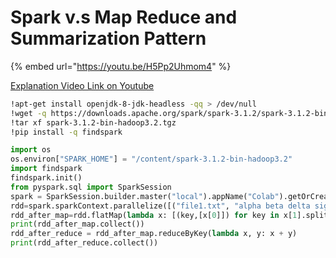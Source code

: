 # Spark v.s Map Reduce and Summarization Pattern

{% embed url="https://youtu.be/H5Pp2Uhmom4" %}

[Explanation Video Link on Youtube](https://youtu.be/H5Pp2Uhmom4)

```bash
!apt-get install openjdk-8-jdk-headless -qq > /dev/null
!wget -q https://downloads.apache.org/spark/spark-3.1.2/spark-3.1.2-bin-hadoop3.2.tgz
!tar xf spark-3.1.2-bin-hadoop3.2.tgz
!pip install -q findspark
```

```python
import os
os.environ["SPARK_HOME"] = "/content/spark-3.1.2-bin-hadoop3.2"
import findspark
findspark.init()
from pyspark.sql import SparkSession
spark = SparkSession.builder.master("local").appName("Colab").getOrCreate()
rdd=spark.sparkContext.parallelize([("file1.txt", "alpha beta delta sigma"),("file2.txt", "alpha theta sigma charlie"), ("file3.txt", "charlie beta")])
rdd_after_map=rdd.flatMap(lambda x: [(key,[x[0]]) for key in x[1].split()])
print(rdd_after_map.collect())
rdd_after_reduce = rdd_after_map.reduceByKey(lambda x, y: x + y)
print(rdd_after_reduce.collect())
```

